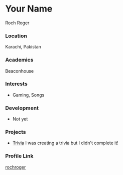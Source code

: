 # Your Name
Roch Roger
### Location

Karachi, Pakistan

### Academics

Beaconhouse

### Interests

- Gaming, Songs

### Development

- Not yet

### Projects

- [Trivia](https://github.com/rochroger/rochroger.github.io) I was creating a trivia but I didn't complete it!

### Profile Link

[rochroger](https://github.com/rochroger)
